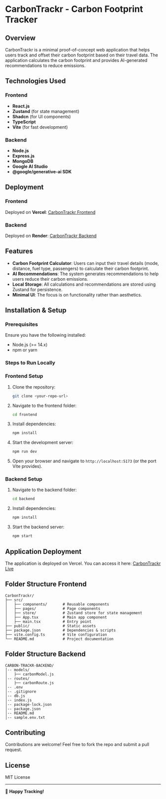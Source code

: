 # CarbonTrackr - Carbon Footprint Tracker

## Overview
CarbonTrackr is a minimal proof-of-concept web application that helps users track and offset their carbon footprint based on their travel data. The application calculates the carbon footprint and provides AI-generated recommendations to reduce emissions.

## Technologies Used

### Frontend
- **React.js**
- **Zustand** (for state management)
- **Shadcn** (for UI components)
- **TypeScript**
- **Vite** (for fast development)

### Backend
- **Node.js**
- **Express.js**
- **MongoDB**
- **Google AI Studio**
- **@google/generative-ai SDK**

## Deployment

### Frontend
Deployed on **Vercel**: [CarbonTrackr Frontend](https://carbon-kh75k9q98-sgkolipyakas-projects.vercel.app/)

### Backend
Deployed on **Render**: [CarbonTrackr Backend](https://carbon-trackr-backend.onrender.com)


## Features
- **Carbon Footprint Calculator**: Users can input their travel details (mode, distance, fuel type, passengers) to calculate their carbon footprint.
- **AI Recommendations**: The system generates recommendations to help users reduce their carbon emissions.
- **Local Storage**: All calculations and recommendations are stored using Zustand for persistence.
- **Minimal UI**: The focus is on functionality rather than aesthetics.

## Installation & Setup

### Prerequisites
Ensure you have the following installed:
- Node.js (>= 14.x)
- npm or yarn

### Steps to Run Locally
### Frontend Setup
1. Clone the repository:
   ```bash
   git clone <your-repo-url>
   ```
2. Navigate to the frontend folder:
   ```bash
   cd frontend
   ```
3. Install dependencies:
   ```bash
   npm install
   ```
4. Start the development server:
   ```bash
   npm run dev
   ```
5. Open your browser and navigate to `http://localhost:5173` (or the port Vite provides).


### Backend Setup
1. Navigate to the backend folder:
   ```bash
   cd backend
   ```
2. Install dependencies:
   ```bash
   npm install
   ```
3. Start the backend server:
   ```bash
   npm start
   ```

## Application Deployment
The application is deployed on Vercel. You can access it here:
[CarbonTrackr Live](https://carbon-kh75k9q98-sgkolipyakas-projects.vercel.app/)

## Folder Structure Frontend
```
CarbonTrackr/
├── src/
│   ├── components/       # Reusable components
│   ├── pages/            # Page components
│   ├── store/            # Zustand store for state management
│   ├── App.tsx           # Main app component
│   ├── main.tsx          # Entry point
├── public/               # Static assets
├── package.json          # Dependencies & scripts
├── vite.config.ts        # Vite configuration
└── README.md             # Project documentation
```

## Folder Structure Backend
```
CARBON-TRACKR-BACKEND/
│-- models/
│   ├── carbonModel.js
│-- routes/
│   ├── carbonRoute.js
│-- .env
│-- .gitignore
│-- db.js
│-- index.js
│-- package-lock.json
│-- package.json
│-- README.md
│-- sample.env.txt
```

## Contributing
Contributions are welcome! Feel free to fork the repo and submit a pull request.

## License
MIT License

---
🚀 **Happy Tracking!**

